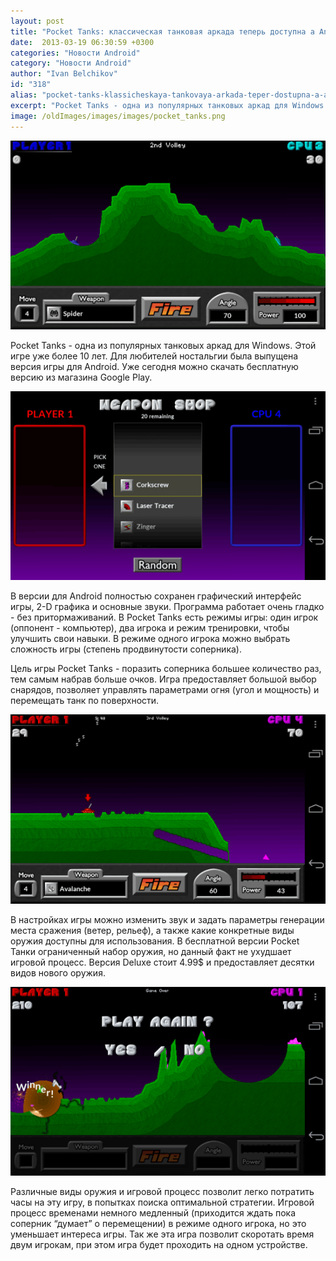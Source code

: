 ```yaml
---
layout: post
title: "Pocket Tanks: классическая танковая аркада теперь доступна а Android"
date:  2013-03-19 06:30:59 +0300
categories: "Новости Android"
category: "Новости Android"
author: "Ivan Belchikov"
id: "318"
alias: "pocket-tanks-klassicheskaya-tankovaya-arkada-teper-dostupna-a-android"
excerpt: "Pocket Tanks - одна из популярных танковых аркад для Windows. Этой игре уже более 10 лет. Для любителей ностальгии была выпущена версия игры для Android. Уже сегодня можно скачать бесплатную версию из магазина Google Play."
image: /oldImages/images/images/pocket_tanks.png
---
```

<img src="/oldImages/images/images/pocket_tanks.png" alt="Pocket Tanks для Android" >

Pocket Tanks - одна из популярных танковых аркад для Windows. Этой игре уже более 10 лет. Для любителей ностальгии была выпущена версия игры для Android. Уже сегодня можно скачать бесплатную версию из магазина Google Play.
 

<img src="/oldImages/images/images/pocket_tanks_1.png" alt="Pocket Tanks для Android. Геймплей" >

В версии для Android полностью сохранен графический интерфейс игры, 2-D графика и основные звуки. Программа работает очень гладко - без притормаживаний. В Pocket Tanks есть режимы игры: один игрок (оппонент - компьютер), два игрока и режим тренировки, чтобы улучшить свои навыки. В режиме одного игрока можно выбрать сложность игры (степень продвинутости соперника).

Цель игры Pocket Tanks - поразить соперника большее количество раз, тем самым набрав больше очков. Игра предоставляет большой выбор снарядов, позволяет управлять параметрами огня (угол и мощность) и перемещать танк по поверхности. 

<img src="/oldImages/images/images/pocket_tanks_2.png" alt="Pocket Tanks" >

В настройках игры можно изменить звук и задать параметры генерации места сражения (ветер, рельеф), а также какие конкретные виды оружия доступны для использования. В бесплатной версии Pocket Танки ограниченный набор оружия, но данный факт не ухудшает игровой процесс. Версия Deluxe стоит 4.99$ и предоставляет десятки видов нового оружия.

<img src="/oldImages/images/images/pocket_tanks_3.png" alt="Pocket Tanks Deluxe" >

Различные виды оружия и игровой процесс позволит легко потратить часы на эту игру, в попытках поиска оптимальной стратегии. Игровой процесс временами немного медленный (приходится ждать пока соперник “думает” о перемещении) в режиме одного игрока, но это уменьшает интереса игры. Так же эта игра позволит скоротать время двум игрокам, при этом игра будет проходить на одном устройстве.
